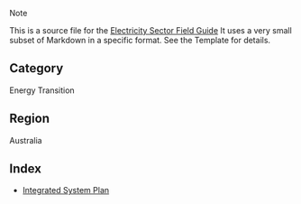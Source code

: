 > [!NOTE] 
> This is a source file for the [Electricity Sector Field Guide](https://grahamlea.github.io/Electricity-Sector-Field-Guide/)
> It uses a very small subset of Markdown in a specific format. See the Template for details.

## Category
Energy Transition

## Region
Australia

## Index
- [Integrated System Plan](Integrated_System_Plan.md)
